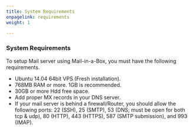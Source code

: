 ```yaml
---
title: System Requirements
onpagelink: requirements
weight: 1

---
```


### System Requirements

To setup Mail server using Mail-in-a-Box, you must have the following requirements.

- Ubuntu 14.04 64bit VPS (Fresh installation).
- 768MB RAM or more. 1GB is recommended.
- 30GB or more Hdd free space.
- Add proper MX records in your DNS server.
- If your mail server is behind a firewall/Router, you should allow the following ports: 22 (SSH), 25 (SMTP), 53 (DNS; must be open for both tcp &amp; udp), 80 (HTTP), 443 (HTTPS), 587 (SMTP submission), and 993 (IMAP).
 